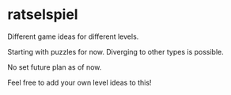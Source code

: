 # ratselspiel
Different game ideas for different levels.

Starting with puzzles for now. Diverging to other types is possible.

No set future plan as of now.

Feel free to add your own level ideas to this!
